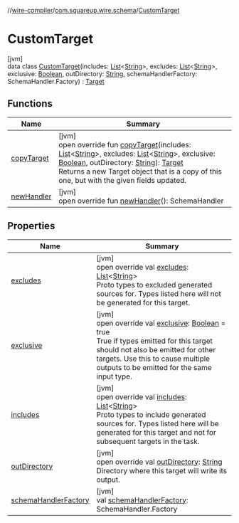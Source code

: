 //[wire-compiler](../../../index.md)/[com.squareup.wire.schema](../index.md)/[CustomTarget](index.md)

# CustomTarget

[jvm]\
data class [CustomTarget](index.md)(includes: [List](https://kotlinlang.org/api/latest/jvm/stdlib/kotlin.collections/-list/index.html)&lt;[String](https://kotlinlang.org/api/latest/jvm/stdlib/kotlin/-string/index.html)&gt;, excludes: [List](https://kotlinlang.org/api/latest/jvm/stdlib/kotlin.collections/-list/index.html)&lt;[String](https://kotlinlang.org/api/latest/jvm/stdlib/kotlin/-string/index.html)&gt;, exclusive: [Boolean](https://kotlinlang.org/api/latest/jvm/stdlib/kotlin/-boolean/index.html), outDirectory: [String](https://kotlinlang.org/api/latest/jvm/stdlib/kotlin/-string/index.html), schemaHandlerFactory: SchemaHandler.Factory) : [Target](../-target/index.md)

## Functions

| Name | Summary |
|---|---|
| [copyTarget](copy-target.md) | [jvm]<br>open override fun [copyTarget](copy-target.md)(includes: [List](https://kotlinlang.org/api/latest/jvm/stdlib/kotlin.collections/-list/index.html)&lt;[String](https://kotlinlang.org/api/latest/jvm/stdlib/kotlin/-string/index.html)&gt;, excludes: [List](https://kotlinlang.org/api/latest/jvm/stdlib/kotlin.collections/-list/index.html)&lt;[String](https://kotlinlang.org/api/latest/jvm/stdlib/kotlin/-string/index.html)&gt;, exclusive: [Boolean](https://kotlinlang.org/api/latest/jvm/stdlib/kotlin/-boolean/index.html), outDirectory: [String](https://kotlinlang.org/api/latest/jvm/stdlib/kotlin/-string/index.html)): [Target](../-target/index.md)<br>Returns a new Target object that is a copy of this one, but with the given fields updated. |
| [newHandler](new-handler.md) | [jvm]<br>open override fun [newHandler](new-handler.md)(): SchemaHandler |

## Properties

| Name | Summary |
|---|---|
| [excludes](excludes.md) | [jvm]<br>open override val [excludes](excludes.md): [List](https://kotlinlang.org/api/latest/jvm/stdlib/kotlin.collections/-list/index.html)&lt;[String](https://kotlinlang.org/api/latest/jvm/stdlib/kotlin/-string/index.html)&gt;<br>Proto types to excluded generated sources for. Types listed here will not be generated for this target. |
| [exclusive](exclusive.md) | [jvm]<br>open override val [exclusive](exclusive.md): [Boolean](https://kotlinlang.org/api/latest/jvm/stdlib/kotlin/-boolean/index.html) = true<br>True if types emitted for this target should not also be emitted for other targets. Use this to cause multiple outputs to be emitted for the same input type. |
| [includes](includes.md) | [jvm]<br>open override val [includes](includes.md): [List](https://kotlinlang.org/api/latest/jvm/stdlib/kotlin.collections/-list/index.html)&lt;[String](https://kotlinlang.org/api/latest/jvm/stdlib/kotlin/-string/index.html)&gt;<br>Proto types to include generated sources for. Types listed here will be generated for this target and not for subsequent targets in the task. |
| [outDirectory](out-directory.md) | [jvm]<br>open override val [outDirectory](out-directory.md): [String](https://kotlinlang.org/api/latest/jvm/stdlib/kotlin/-string/index.html)<br>Directory where this target will write its output. |
| [schemaHandlerFactory](schema-handler-factory.md) | [jvm]<br>val [schemaHandlerFactory](schema-handler-factory.md): SchemaHandler.Factory |
